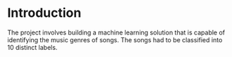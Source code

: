 # Introduction
The project involves building a machine learning solution that is capable of identifying the music genres of songs. The songs had to be classified into 10 distinct labels. 
 
